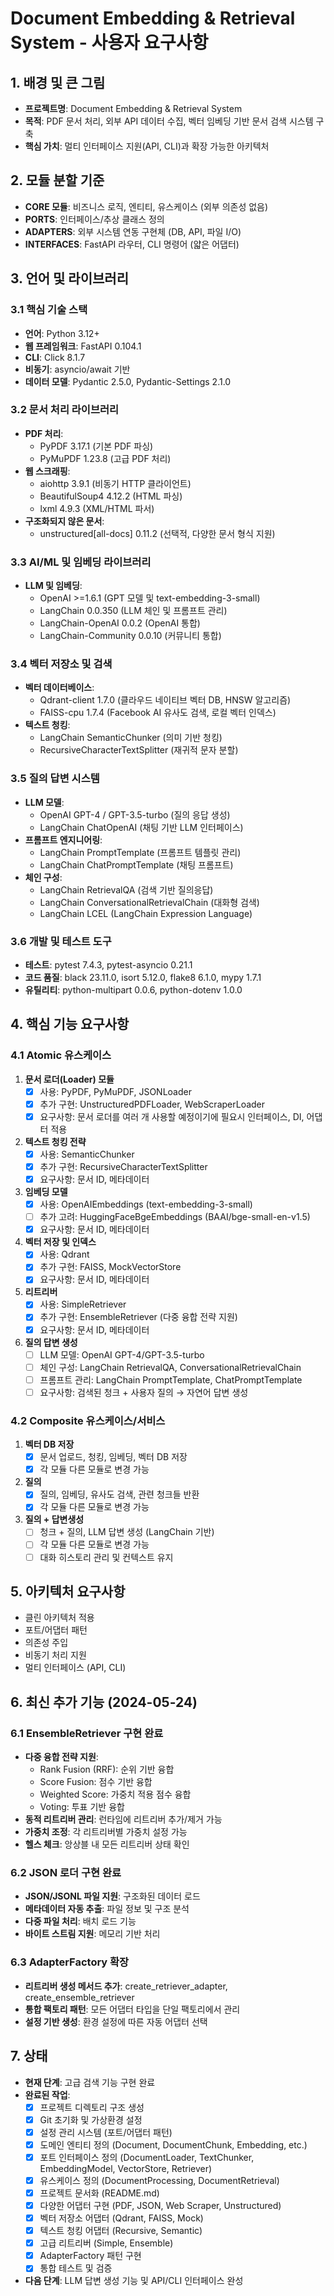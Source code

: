 # Document Embedding & Retrieval System - 사용자 요구사항

## 1. 배경 및 큰 그림
- **프로젝트명**: Document Embedding & Retrieval System
- **목적**: PDF 문서 처리, 외부 API 데이터 수집, 벡터 임베딩 기반 문서 검색 시스템 구축
- **핵심 가치**: 멀티 인터페이스 지원(API, CLI)과 확장 가능한 아키텍처

## 2. 모듈 분할 기준
- **CORE 모듈**: 비즈니스 로직, 엔티티, 유스케이스 (외부 의존성 없음)
- **PORTS**: 인터페이스/추상 클래스 정의
- **ADAPTERS**: 외부 시스템 연동 구현체 (DB, API, 파일 I/O)
- **INTERFACES**: FastAPI 라우터, CLI 명령어 (얇은 어댑터)

## 3. 언어 및 라이브러리

### 3.1 핵심 기술 스택
- **언어**: Python 3.12+
- **웹 프레임워크**: FastAPI 0.104.1
- **CLI**: Click 8.1.7
- **비동기**: asyncio/await 기반
- **데이터 모델**: Pydantic 2.5.0, Pydantic-Settings 2.1.0

### 3.2 문서 처리 라이브러리
- **PDF 처리**: 
  - PyPDF 3.17.1 (기본 PDF 파싱)
  - PyMuPDF 1.23.8 (고급 PDF 처리)
- **웹 스크래핑**: 
  - aiohttp 3.9.1 (비동기 HTTP 클라이언트)
  - BeautifulSoup4 4.12.2 (HTML 파싱)
  - lxml 4.9.3 (XML/HTML 파서)
- **구조화되지 않은 문서**: 
  - unstructured[all-docs] 0.11.2 (선택적, 다양한 문서 형식 지원)

### 3.3 AI/ML 및 임베딩 라이브러리
- **LLM 및 임베딩**: 
  - OpenAI >=1.6.1 (GPT 모델 및 text-embedding-3-small)
  - LangChain 0.0.350 (LLM 체인 및 프롬프트 관리)
  - LangChain-OpenAI 0.0.2 (OpenAI 통합)
  - LangChain-Community 0.0.10 (커뮤니티 통합)

### 3.4 벡터 저장소 및 검색
- **벡터 데이터베이스**:
  - Qdrant-client 1.7.0 (클라우드 네이티브 벡터 DB, HNSW 알고리즘)
  - FAISS-cpu 1.7.4 (Facebook AI 유사도 검색, 로컬 벡터 인덱스)
- **텍스트 청킹**: 
  - LangChain SemanticChunker (의미 기반 청킹)
  - RecursiveCharacterTextSplitter (재귀적 문자 분할)

### 3.5 질의 답변 시스템
- **LLM 모델**: 
  - OpenAI GPT-4 / GPT-3.5-turbo (질의 응답 생성)
  - LangChain ChatOpenAI (채팅 기반 LLM 인터페이스)
- **프롬프트 엔지니어링**:
  - LangChain PromptTemplate (프롬프트 템플릿 관리)
  - LangChain ChatPromptTemplate (채팅 프롬프트)
- **체인 구성**:
  - LangChain RetrievalQA (검색 기반 질의응답)
  - LangChain ConversationalRetrievalChain (대화형 검색)
  - LangChain LCEL (LangChain Expression Language)

### 3.6 개발 및 테스트 도구
- **테스트**: pytest 7.4.3, pytest-asyncio 0.21.1
- **코드 품질**: black 23.11.0, isort 5.12.0, flake8 6.1.0, mypy 1.7.1
- **유틸리티**: python-multipart 0.0.6, python-dotenv 1.0.0

## 4. 핵심 기능 요구사항

### 4.1 Atomic 유스케이스
1. **문서 로더(Loader) 모듈**
   - [x] 사용: PyPDF, PyMuPDF, JSONLoader
   - [x] 추가 구현: UnstructuredPDFLoader, WebScraperLoader
   - [x] 요구사항: 문서 로더를 여러 개 사용할 예정이기에 필요시 인터페이스, DI, 어댑터 적용

2. **텍스트 청킹 전략**
   - [x] 사용: SemanticChunker
   - [x] 추가 구현: RecursiveCharacterTextSplitter
   - [x] 요구사항: 문서 ID, 메타데이터

3. **임베딩 모델**
   - [x] 사용: OpenAIEmbeddings (text-embedding-3-small)
   - [ ] 추가 고려: HuggingFaceBgeEmbeddings (BAAI/bge-small-en-v1.5)
   - [x] 요구사항: 문서 ID, 메타데이터

4. **벡터 저장 및 인덱스**
   - [x] 사용: Qdrant
   - [x] 추가 구현: FAISS, MockVectorStore
   - [x] 요구사항: 문서 ID, 메타데이터

5. **리트리버**
   - [x] 사용: SimpleRetriever
   - [x] 추가 구현: EnsembleRetriever (다중 융합 전략 지원)
   - [x] 요구사항: 문서 ID, 메타데이터

6. **질의 답변 생성**
   - [ ] LLM 모델: OpenAI GPT-4/GPT-3.5-turbo
   - [ ] 체인 구성: LangChain RetrievalQA, ConversationalRetrievalChain
   - [ ] 프롬프트 관리: LangChain PromptTemplate, ChatPromptTemplate
   - [ ] 요구사항: 검색된 청크 + 사용자 질의 → 자연어 답변 생성

### 4.2 Composite 유스케이스/서비스
1. **벡터 DB 저장**
   - [x] 문서 업로드, 청킹, 임베딩, 벡터 DB 저장
   - [x] 각 모듈 다른 모듈로 변경 가능

2. **질의**
   - [x] 질의, 임베딩, 유사도 검색, 관련 청크들 반환
   - [x] 각 모듈 다른 모듈로 변경 가능

3. **질의 + 답변생성**
   - [ ] 청크 + 질의, LLM 답변 생성 (LangChain 기반)
   - [ ] 각 모듈 다른 모듈로 변경 가능
   - [ ] 대화 히스토리 관리 및 컨텍스트 유지

## 5. 아키텍처 요구사항
- 클린 아키텍처 적용
- 포트/어댑터 패턴
- 의존성 주입
- 비동기 처리 지원
- 멀티 인터페이스 (API, CLI)

## 6. 최신 추가 기능 (2024-05-24)

### 6.1 EnsembleRetriever 구현 완료
- **다중 융합 전략 지원**:
  - Rank Fusion (RRF): 순위 기반 융합
  - Score Fusion: 점수 기반 융합  
  - Weighted Score: 가중치 적용 점수 융합
  - Voting: 투표 기반 융합
- **동적 리트리버 관리**: 런타임에 리트리버 추가/제거 가능
- **가중치 조정**: 각 리트리버별 가중치 설정 가능
- **헬스 체크**: 앙상블 내 모든 리트리버 상태 확인

### 6.2 JSON 로더 구현 완료
- **JSON/JSONL 파일 지원**: 구조화된 데이터 로드
- **메타데이터 자동 추출**: 파일 정보 및 구조 분석
- **다중 파일 처리**: 배치 로드 기능
- **바이트 스트림 지원**: 메모리 기반 처리

### 6.3 AdapterFactory 확장
- **리트리버 생성 메서드 추가**: create_retriever_adapter, create_ensemble_retriever
- **통합 팩토리 패턴**: 모든 어댑터 타입을 단일 팩토리에서 관리
- **설정 기반 생성**: 환경 설정에 따른 자동 어댑터 선택

## 7. 상태
- **현재 단계**: 고급 검색 기능 구현 완료
- **완료된 작업**:
  - [x] 프로젝트 디렉토리 구조 생성
  - [x] Git 초기화 및 가상환경 설정
  - [x] 설정 관리 시스템 (포트/어댑터 패턴)
  - [x] 도메인 엔티티 정의 (Document, DocumentChunk, Embedding, etc.)
  - [x] 포트 인터페이스 정의 (DocumentLoader, TextChunker, EmbeddingModel, VectorStore, Retriever)
  - [x] 유스케이스 정의 (DocumentProcessing, DocumentRetrieval)
  - [x] 프로젝트 문서화 (README.md)
  - [x] 다양한 어댑터 구현 (PDF, JSON, Web Scraper, Unstructured)
  - [x] 벡터 저장소 어댑터 (Qdrant, FAISS, Mock)
  - [x] 텍스트 청킹 어댑터 (Recursive, Semantic)
  - [x] 고급 리트리버 (Simple, Ensemble)
  - [x] AdapterFactory 패턴 구현
  - [x] 통합 테스트 및 검증
- **다음 단계**: LLM 답변 생성 기능 및 API/CLI 인터페이스 완성
